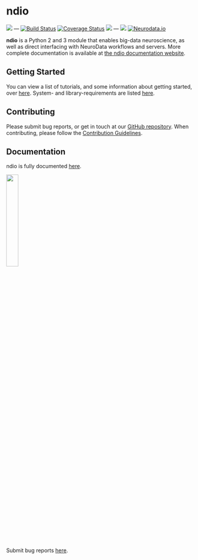 # ndio

[![](https://img.shields.io/pypi/v/ndio.svg)](https://pypi.python.org/pypi/ndio) —
[![Build Status](https://travis-ci.org/neurodata/ndio.svg?branch=master)](https://travis-ci.org/neurodata/ndio)
[![Coverage Status](https://coveralls.io/repos/neurodata/ndio/badge.svg?branch=master&service=github)](https://coveralls.io/github/neurodata/ndio?branch=master)
![](https://img.shields.io/badge/pep8-0E-green.svg?style=flat) —
[![](https://img.shields.io/badge/SfN-2015-blue.svg)](http://www.sfn.org/annual-meeting/neuroscience-2015)
[![Neurodata.io](https://img.shields.io/badge/Visit-neurodata.io-ff69b4.svg)](http://neurodata.io/)


**ndio** is a Python 2 and 3 module that enables big-data neuroscience, as well as direct interfacing with NeuroData workflows and servers. More complete documentation is available at [the ndio documentation website](http://docs.neurodata.io/nddocs/docs/cs/ndio).

## Getting Started
You can view a list of tutorials, and some information about getting started, over [here](http://docs.neurodata.io/nddocs/docs/cs/ndio/tutorials.html). System- and library-requirements are listed [here](http://docs.neurodata.io/nddocs/docs/cs/ndio/importing.html).

## Contributing
Please submit bug reports, or get in touch at our [GitHub repository](https://github.com/neurodata/ndio). When contributing, please follow the [Contribution Guidelines](https://github.com/neurodata/ndio/blob/master/CONTRIBUTING.md).

## Documentation
ndio is fully documented [here](http://docs.neurodata.io/ndio/).

<img src="http://docs.neurodata.io/nddocs/docs/images/ndio.jpg" width="25%">



Submit bug reports [here](https://github.com/neurodata/ndio/issues/new).
